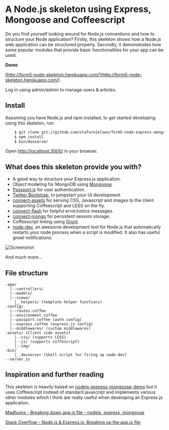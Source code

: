 # A Node.js skeleton using Express, Mongoose and Coffeescript

Do you find yourself looking around for Node.js conventions and how to structure your Node application? Firstly, this skeleton shows how a Node.js web application can be structured properly. Secondly, it demonstrates how some popular modules that provide basic functionalities for your app can be used.

**Demo**

[http://form5-node-skeleton.herokuapp.com/](http://form5-node-skeleton.herokuapp.com/)

Log in using admin/admin to manage users & articles.

## Install

Assuming you have Node.js and npm installed, to get started developing using this skeleton, run:

```sh
	$ git clone git://github.com/olafurnielsen/form5-node-express-mongoose-coffeescript.git
	$ npm install
	$ bin/devserver
```

Open [http://localhost:3000/](http://localhost:3000) in your browser.

## What does this skeleton provide you with?

- A good way to structure your Express.js application.
- Object modeling for MongoDB using [Mongoose](http://mongoosejs.com/).
- [Passport.js](http://passportjs.org/) for user authentication.
- [Twitter Bootstrap](http://twitter.github.io/bootstrap/), to jumpstart your UI development.
- [connect-assets](https://github.com/adunkman/connect-assets) for serving CSS, Javascript and images to the client supporting Coffeescript and LESS on the fly.
- [connect-flash](https://github.com/jaredhanson/connect-flash) for helpful error/notice messages.
- [connect-mongo](https://github.com/kcbanner/connect-mongo) for persistent session storage.
- Coffeescript linting using [Grunt](http://gruntjs.com/).
- [node-dev](https://github.com/fgnass/node-dev), an awesome development tool for Node.js that automatically restarts your node process when a script is modified. It also has useful growl notifications:

![Screenshot](http://fgnass.github.com/images/node-dev.png)

And much more...

## File structure
```
-app/
  |--controllers/
  |--models/
  |--views/
	|__helpers/ (template helper functions)
-config/
  |--routes.coffee
  |--environment.coffee
  |--passport.coffee (auth config)
  |--express.coffee (express.js config)
  |--middlewares/ (custom middlewares)
-assets/ (Client side assets)
	|--css/ (supports LESS)
	|--js/ (supports Coffescript)
	|--img/
-bin/
	|__devserver (Shell script for firing up node-dev)
--server.js
```

## Inspiration and further reading

This skeleton is heavily based on [nodejs-express-mongoose-demo](https://github.com/madhums/nodejs-express-mongoose-demo) but it uses Coffeescript instead of standard javascript and implements various other modules which I think are really useful when developing an Express.js application.

[Madhums - Breaking down app.js file - nodejs, express, mongoose](http://madhums.me/2012/07/19/breaking-down-app-js-file-nodejs-express-mongoose/)

[Stack Overflow - Node.js & Express.js: Breaking up the app.js file](http://stackoverflow.com/questions/7732293/node-js-express-js-breaking-up-the-app-js-file)